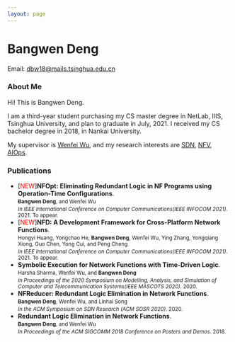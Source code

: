 ```yaml
---
layout: page
---
```


<!-- <img src="/images/bangwen.jpg" class="floatpic" width="150" height="150"> -->
# Bangwen Deng
  

Email: dbw18@mails.tsinghua.edu.cn


### About Me

 Hi! This is Bangwen Deng.

 I am a third-year student purchasing my CS master degree in NetLab, IIIS, Tsinghua University, and plan to graduate in July, 2021. I received my CS bachelor degree in 2018, in Nankai University. 

 My supervisor is [Wenfei Wu](http://wenfei-wu.github.io/), and my research interests are <u>SDN</u>, <u>NFV</u>, <u>AIOps</u>.

  
<!-- **09/2018 – Present  Tsinghua University | Beijing, China**
- A 3-year Master Program
- Department:	Institute of Interdisciplinary Information Science  
- Supervisor:	[Wenfei Wu][supervisor]
- Research Interests:	SDN, NFV, AIOps -->


<!-- ## Academic Experience

**09/2014-06/2018  Nankai University | Tianjin, China**
- Bachelor of Computer Science.
- Major Course: Data Structure, Algorithms, Operating System, Computer Networking and so on
 -->

[supervisor]: http://wenfei-wu.github.io/

### Publications

- [<font color=red>NEW</font>]**NFOpt: Eliminating Redundant Logic in NF Programs using Operation-Time Configurations**. <br>
	<small>**Bangwen Deng**, and Wenfei Wu </small><br>
	<small>*In IEEE International Conference on Computer Communications(IEEE INFOCOM 2021)*. 2021. To appear.</small>
- [<font color=red>NEW</font>]**NFD: A Development Framework for Cross-Platform Network Functions**. <br>
	<small>Hongyi Huang, Yongchao He, **Bangwen Deng**, Wenfei Wu, Ying Zhang, Yongqiang Xiong, Guo Chen, Yong Cui, and Peng Cheng </small><br>
	<small>*In IEEE International Conference on Computer Communications(IEEE INFOCOM 2021)*. 2021. To appear.</small>
- **Symbolic Execution for Network Functions with Time-Driven Logic**. <br>
	<small>Harsha Sharma, Wenfei Wu, and **Bangwen Deng** </small><br>
	<small>*In Proceedings of the 2020 Symposium on Modelling, Analysis, and Simulation of Computer and Telecommunication Systems(IEEE MASCOTS 2020)*. 2020.</small>
- **NFReducer: Redundant Logic Elimination in Network Functions**. <br>
	<small>**Bangwen Deng**, Wenfei Wu, and Linhai Song</small> <br>
	<small>*In the ACM Symposium on SDN Research (ACM SOSR 2020)*. 2020.</small>
- **Redundant Logic Elimination in Network Functions**. <br>
	<small>**Bangwen Deng**, and Wenfei Wu </small><br>
	<small>*In Proceedings of the ACM SIGCOMM 2018 Conference on Posters and Demos*. 2018. </small>



